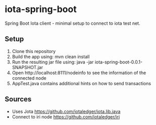 # iota-spring-boot
Spring Boot Iota client - minimal setup to connect to iota test net.


## Setup 
1. Clone this repository
2. Build the app using: mvn clean install
3. Run the resulting jar file using: java -jar iota-spring-boot-0.0.1-SNAPSHOT.jar
4. Open http://localhost:8111/nodeinfo to see the information of the connected node
5. AppTest.java contains additional hints on how to send transactions

## Sources
- Uses Jota https://github.com/iotaledger/iota.lib.java
- Connect to iri node https://github.com/iotaledger/iri
